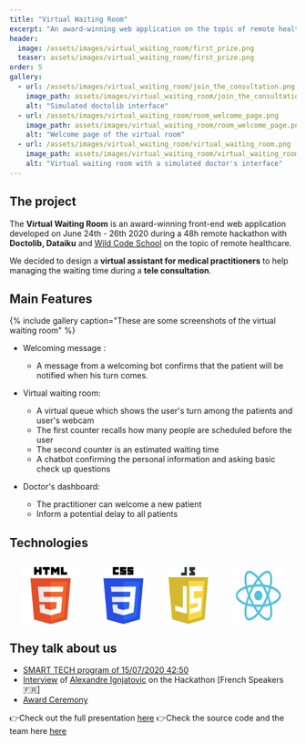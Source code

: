 ```yaml
---
title: "Virtual Waiting Room"
excerpt: "An award-winning web application on the topic of remote healthcare"
header:
  image: /assets/images/virtual_waiting_room/first_prize.png
  teaser: assets/images/virtual_waiting_room/first_prize.png
order: 5
gallery:
  - url: /assets/images/virtual_waiting_room/join_the_consultation.png
    image_path: assets/images/virtual_waiting_room/join_the_consultation.png
    alt: "Simulated doctolib interface"
  - url: /assets/images/virtual_waiting_room/room_welcome_page.png
    image_path: assets/images/virtual_waiting_room/room_welcome_page.png
    alt: "Welcome page of the virtual room"
  - url: /assets/images/virtual_waiting_room/virtual_waiting_room.png
    image_path: assets/images/virtual_waiting_room/virtual_waiting_room.png
    alt: "Virtual waiting room with a simulated doctor's interface"
---
```


## The project

The **Virtual Waiting Room** is an award-winning front-end web application developed on June 24th - 26th 2020 during a 48h remote hackathon with **Doctolib, Dataiku** and [Wild Code School](https://www.wildcodeschool.com/en-GB) on the topic of remote healthcare.   

We decided to design a **virtual assistant for medical practitioners** to help managing the waiting time during a **tele consultation**. 

## Main Features

{% include gallery caption="These are some screenshots of the virtual waiting room" %}

* Welcoming message : 
  - A message from a welcoming bot confirms that the patient will be notified when his turn comes.

* Virtual waiting room:
  - A virtual queue which shows the user's turn among the patients and user's webcam 
  - The first counter recalls how many people are scheduled before the user
  - The second counter is an estimated waiting time
  - A chatbot confirming the personal information and asking basic check up questions

* Doctor's dashboard:
  - The practitioner can welcome a new patient
  - Inform a potential delay to all patients 

## Technologies

<div style="display:flex; justify-content:space-around; margin:30px 0;">
<img src="/assets/logo/HTML5_Logo.svg"  alt="HTML5 logo" style="width: 100px; height: auto;"/>
<img src="/assets/logo/CSS3_Logo.svg"  alt="CSS3 logo" style="width: 70px; height: auto;"/>
<img src="/assets/logo/JS_Logo.svg"  alt="JavaScript logo" style="width: 70px; height: auto;"/>
<img src="/assets/logo/Reactjs_Logo.svg"  alt="ReactJS logo" style="width: 90px; height: auto; grid-column: 2"/>
</div>

## They talk about us

- [SMART TECH program of 15/07/2020 42:50](https://youtu.be/80EbT_Oiv5M?t=2572)
- [Interview](https://www.linkedin.com/posts/wild-codes-chool_retour-sur-notre-dernier-hackathon-avec-linterview-ugcPost-6698867125521547264-bLTk) of [Alexandre Ignjatovic](https://www.linkedin.com/in/alexandre-ignjatovic/) on the Hackathon [French Speakers 🇫🇷]
- [Award Ceremony](https://www.linkedin.com/posts/activity-6697415902087925760-q4Pp)

👉Check out the full presentation [here](https://www.youtube.com/watch?v=J8esGGOShqM&t=6s)
👉Check the source code and the team here [here](https://github.com/clrko/hackarburer---Virtual-Waiting-Room)